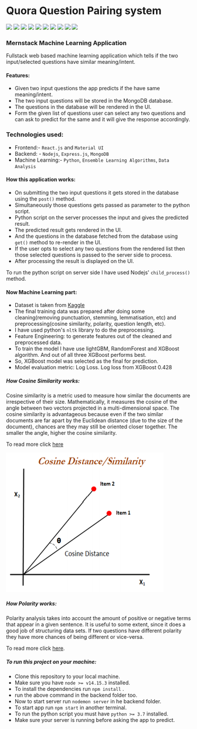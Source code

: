 # Quora Question Pairing system
![](https://img.shields.io/badge/node-v14.15.3-brightgreen) 
![](https://img.shields.io/badge/npm-v6.14.9-green) 
![](https://img.shields.io/badge/react.js-^17.0.1-lightblue) 
![](https://img.shields.io/badge/database-mongoDD-brightgreen)
![](https://img.shields.io/badge/mongoose-^5.11.18-green)
![](https://img.shields.io/badge/express.js-^4.17.1-blue)
![](https://img.shields.io/badge/cors.js-^2.8.5-brown)
![](https://img.shields.io/badge/python-^3.7.7-yellow)
![](https://img.shields.io/badge/Frontend-HTML/CSS/JS-lightgrey)
![](https://img.shields.io/badge/license-MIT-brown)

### Mernstack Machine Learning Application

Fullstack web based machine learning application which tells if the two input/selected questions have similar meaning/intent.

#### Features:
* Given two input questions the app predicts if the have same meaning/intent.
* The two input questions will be stored in the MongoDB database.
* The questions in the database will be rendered in the UI.
* Form the given list of questions user can select any two questions and can ask to predict for the same and it will give the response accordingly.

### Technologies used:

* Frontend:- `React.js` and `Material UI`
* Backend: - `Nodejs`, `Express.js`, `MongoDB`
* Machine Learning:- `Python`, `Ensemble Learning Algorithms`, `Data Analysis`

#### How this application works:
* On submitting the two input questions it gets stored in the database using the `post()` method.
* Simultaneously those questions gets passed as parameter to the python script.
* Python script on the server processes the input and gives the predicted result.
* The predicted result gets rendered in the UI.
* And the questions in the database fetched from the database using `get()` method to re-render in the UI.
* If the user opts to select any two questions from the rendered list then those selected questions is passed to the server side to process. 
* After processing the result is displayed on the UI.

To run the python script on server side I have used Nodejs' `child_process()` method.

#### Now Machine Learning part:
* Dataset is taken from [Kaggle](https://www.kaggle.com/c/quora-question-pairs)
* The final training data was prepared after doing some cleaning(removing punctuation, stemming, lemmatisation, etc) and preprocessing(cosine similarity, polarity, question length, etc). 
* I have used python's `nltk` library to do the preprocessing.
* Feature Engineering: to generate features out of the cleaned and preprocessed data.
* To train the model I have use lightGBM, RandomForest and XGBoost algorithm. And out of all three XGBoost performs best.
* So, XGBoost model was selected as the final for prediction.
* Model evaluation metric: Log Loss. Log loss from XGBoost 0.428

##### How Cosine Similarity works:
Cosine similarity is a metric used to measure how similar the documents are irrespective of their size. Mathematically, it measures the cosine of the angle between two vectors projected in a multi-dimensional space. The cosine similarity is advantageous because even if the two similar documents are far apart by the Euclidean distance (due to the size of the document), chances are they may still be oriented closer together. The smaller the angle, higher the cosine similarity.

To read more click [here](https://www.machinelearningplus.com/nlp/cosine-similarity/)

  ![Cosine similarity](./images/cosine_similarity.PNG)

##### How Polarity works:
Polarity analysis takes into account the amount of positive or negative terms that appear in a given sentence. It is useful to some extent, since it does a good job of structuring data sets.
If two questions have different polarity they have more chances of being different or vice-versa.

To read more click [here](https://www.quora.com/What-is-polarity-and-subjectivity-in-sentiment-analysis).


##### To run this project on your machine:
* Clone this repository to your local machine.
* Make sure you have `node >= v14.15.3` installed.
* To install the dependencies run `npm install` .
* run the above command in the backend folder too.
* Now to start server run `nodemon server` in he backend folder.
* To start app run `npm start` in another terminal.
* To run the python script you must have `python >= 3.7` installed.
* Make sure your server is running before asking the app to predict.

